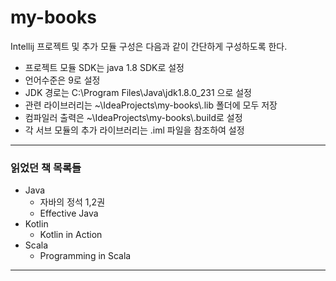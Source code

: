 # my-books
Intellij 프로젝트 및 추가 모듈 구성은 다음과 같이 간단하게 구성하도록 한다.
- 프로젝트 모듈 SDK는 java 1.8 SDK로 설정
- 언어수준은 9로 설정
- JDK 경로는 C:\Program Files\Java\jdk1.8.0_231 으로 설정
- 관련 라이브러리는 ~\IdeaProjects\my-books\\.lib 폴더에 모두 저장
- 컴파일러 출력은 ~\IdeaProjects\my-books\\.build로 설정
- 각 서브 모듈의 추가 라이브러리는 .iml 파일을 참조하여 설정
---
### 읽었던 책 목록들
* Java
  * 자바의 정석 1,2권
  * Effective Java
* Kotlin
  * Kotlin in Action
* Scala
  * Programming in Scala
---
